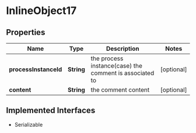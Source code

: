 

# InlineObject17

## Properties

Name | Type | Description | Notes
------------ | ------------- | ------------- | -------------
**processInstanceId** | **String** | the process instance(case) the comment is associated to |  [optional]
**content** | **String** | the comment content |  [optional]


## Implemented Interfaces

* Serializable


